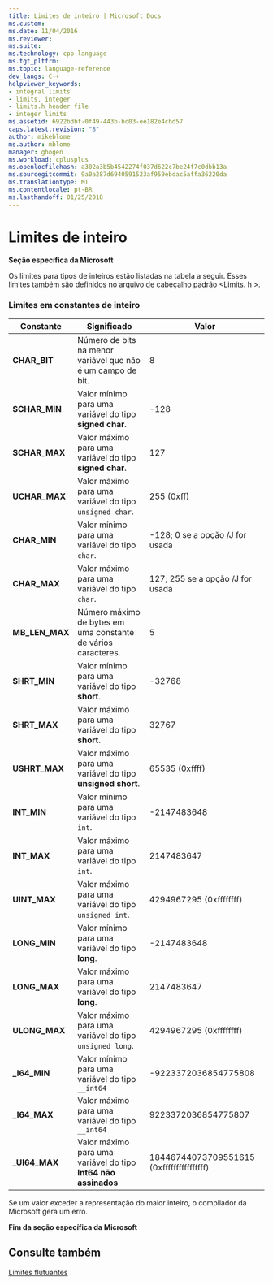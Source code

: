 ```yaml
---
title: Limites de inteiro | Microsoft Docs
ms.custom: 
ms.date: 11/04/2016
ms.reviewer: 
ms.suite: 
ms.technology: cpp-language
ms.tgt_pltfrm: 
ms.topic: language-reference
dev_langs: C++
helpviewer_keywords:
- integral limits
- limits, integer
- limits.h header file
- integer limits
ms.assetid: 6922bdbf-0f49-443b-bc03-ee182e4cbd57
caps.latest.revision: "8"
author: mikeblome
ms.author: mblome
manager: ghogen
ms.workload: cplusplus
ms.openlocfilehash: a302a3b5b4542274f037d622c7be24f7c0dbb13a
ms.sourcegitcommit: 9a0a287d6940591523af959ebdac5affa36220da
ms.translationtype: MT
ms.contentlocale: pt-BR
ms.lasthandoff: 01/25/2018
---
```

# <a name="integer-limits"></a>Limites de inteiro
**Seção específica da Microsoft**  
  
 Os limites para tipos de inteiros estão listadas na tabela a seguir. Esses limites também são definidos no arquivo de cabeçalho padrão \<Limits. h >.  
  
### <a name="limits-on-integer-constants"></a>Limites em constantes de inteiro  
  
|Constante|Significado|Valor|  
|--------------|-------------|-----------|  
|**CHAR_BIT**|Número de bits na menor variável que não é um campo de bit.|8|  
|**SCHAR_MIN**|Valor mínimo para uma variável do tipo **signed char**.|-128|  
|**SCHAR_MAX**|Valor máximo para uma variável do tipo **signed char**.|127|  
|**UCHAR_MAX**|Valor máximo para uma variável do tipo `unsigned char`.|255 (0xff)|  
|**CHAR_MIN**|Valor mínimo para uma variável do tipo `char`.|-128; 0 se a opção /J for usada|  
|**CHAR_MAX**|Valor máximo para uma variável do tipo `char`.|127; 255 se a opção /J for usada|  
|**MB_LEN_MAX**|Número máximo de bytes em uma constante de vários caracteres.|5|  
|**SHRT_MIN**|Valor mínimo para uma variável do tipo **short**.|-32768|  
|**SHRT_MAX**|Valor máximo para uma variável do tipo **short**.|32767|  
|**USHRT_MAX**|Valor máximo para uma variável do tipo **unsigned short**.|65535 (0xffff)|  
|**INT_MIN**|Valor mínimo para uma variável do tipo `int`.|-2147483648|  
|**INT_MAX**|Valor máximo para uma variável do tipo `int`.|2147483647|  
|**UINT_MAX**|Valor máximo para uma variável do tipo `unsigned int`.|4294967295 (0xffffffff)|  
|**LONG_MIN**|Valor mínimo para uma variável do tipo **long**.|-2147483648|  
|**LONG_MAX**|Valor máximo para uma variável do tipo **long**.|2147483647|  
|**ULONG_MAX**|Valor máximo para uma variável do tipo `unsigned long`.|4294967295 (0xffffffff)|  
|**_I64_MIN**|Valor mínimo para uma variável do tipo `__int64`|-9223372036854775808|  
|**_I64_MAX**|Valor máximo para uma variável do tipo `__int64`|9223372036854775807|  
|**_UI64_MAX**|Valor máximo para uma variável do tipo **Int64 não assinados**|18446744073709551615 (0xffffffffffffffff)|  
  
 Se um valor exceder a representação do maior inteiro, o compilador da Microsoft gera um erro.  
  
**Fim da seção específica da Microsoft**  
  
## <a name="see-also"></a>Consulte também  
 [Limites flutuantes](../cpp/floating-limits.md)